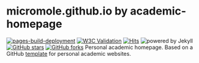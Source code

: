 # micromole.github.io by academic-homepage

[![pages-build-deployment](https://github.com/micromole/micromole.github.io/actions/workflows/pages/pages-build-deployment/badge.svg)](https://github.com/micromole/micromole.github.io/actions/workflows/pages/pages-build-deployment)
[![W3C Validation](https://img.shields.io/w3c-validation/html?targetUrl=https%3A%2F%2Fmicromole.github.io)](https://validator.nu/?doc=https%3A%2F%2Fmicromole.github.io)
[![Hits](https://hits.sh/micromole.github.io.svg)](https://hits.sh/micromole.github.io/)
![powered by Jekyll](https://img.shields.io/badge/powered_by-Jekyll-red.svg)
[![GitHub stars](https://img.shields.io/github/stars/micromole/micromole.github.io)](https://github.com/micromole/micromole.github.io)
[![GitHub forks](https://img.shields.io/github/forks/micromole/micromole.github.io)](https://github.com/micromole/micromole.github.io/forks)
Personal academic homepage. Based on a GitHub [template](https://luost.me/academic-homepage/) for personal academic websites.

